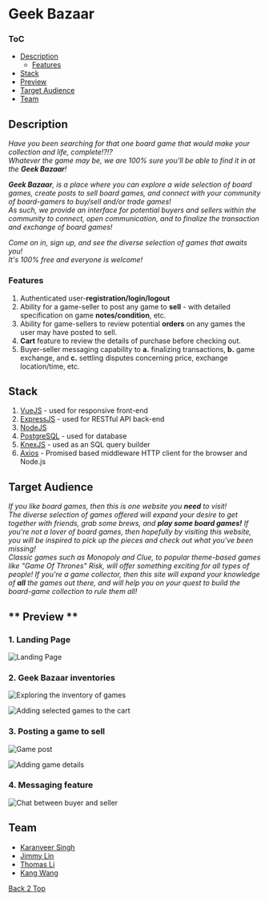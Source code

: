 # **Geek Bazaar**
### ToC <a id="toc">
  - [Description](#description)
    - [Features](#feature)
  - [Stack](#stack)
  - [Preview](#preview)
  - [Target Audience](#audience)
  - [Team](#team)

##  **Description** <a id="description">

_Have you been searching for that one board game that
would make your collection and life, complete!?!?  
Whatever the game may be, we are 100% sure you'll be able to find it in at the **Geek Bazaar**!_

_**Geek Bazaar**, is a place where you can explore a wide selection of board games, create posts to sell board games, and connect with your
community of board-gamers to buy/sell and/or trade games!  
As such, we provide an interface for potential buyers and sellers within the community to connect, open communication, and to finalize the transaction and exchange of board games!_

_Come on in, sign up, and see the diverse selection of games that awaits you!  
It's 100% free and everyone is welcome!_

### **Features** <a id="feature">
  1. Authenticated user-**registration/login/logout**
  2. Ability for a game-seller to post any game to **sell**
    - with detailed specification on game **notes/condition**, etc.
  3. Ability for game-sellers to review potential **orders** on any games the user may have posted to sell.
  4. **Cart** feature to review the details of purchase before checking out.
  5. Buyer-seller messaging capability to **a.** finalizing transactions, **b.** game exchange, and **c.** settling disputes concerning price, exchange location/time, etc.


##  **Stack** <a id="stack">
1. [VueJS](https://vuejs.org) - used for responsive front-end
2. [ExpressJS](https://expressjs.com/) - used for RESTful API back-end
3. [NodeJS](https://nodejs.org/en/)
4. [PostgreSQL](https://www.postgresql.org/) - used for database
5. [KnexJS](http://knexjs.org/) - used as an SQL query builder
6. [Axios](https://github.com/axios/axios) - Promised based middleware HTTP client for the browser and Node.js

## **Target Audience** <a id="audience">
_If you like board games, then this is one website you **need** to visit!  
The diverse selection of games offered will expand your desire to get together
with friends, grab some brews, and **play some board games!**_
_If you're not a lover of board games, then hopefully by visiting this website,
you will be inspired to pick up the pieces and check out what you've been missing!  
Classic games such as Monopoly and Clue, to popular theme-based games like
"Game Of Thrones" Risk, will offer something exciting for all types of people!_
_If you're a game collector, then this site will expand your knowledge of **all**
the games out there, and will help you on your quest to build the board-game
collection to rule them all!_

## ** Preview ** <a id='preview'>

### 1. Landing Page
![Landing Page](https://github.com/kdubss/Geek-Bazaar/blob/master/imgs/landing-page.png)

### 2. Geek Bazaar inventories
![Exploring the inventory of games](https://github.com/kdubss/Geek-Bazaar/blob/master/imgs/explore-inventories.png)

![Adding selected games to the cart](https://github.com/kdubss/Geek-Bazaar/blob/master/imgs/explore-inventories-add-to-cart.png)

### 3. Posting a game to sell
![Game post](https://github.com/kdubss/Geek-Bazaar/blob/master/imgs/post-game-to-sell.png)

![Adding game details](https://github.com/kdubss/Geek-Bazaar/blob/master/imgs/message-feature-buyer-to-seller-2.png)

### 4. Messaging feature
![Chat between buyer and seller](https://github.com/kdubss/Geek-Bazaar/blob/master/imgs/message-feature-buyer-to-seller-2.png)

## **Team** <a id="team">
- [Karanveer Singh](https://github.com/Karanveer-singh671)
- [Jimmy Lin](https://github.com/JimmyLin39)
- [Thomas Li](https://github.com/tomtkli)
- [Kang Wang](https://github.com/kdubss)

[Back 2 Top](#toc)
